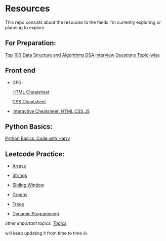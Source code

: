 # Resources
This repo consists about the resouces to the fields i'm currently exploring or planning to explore

## For Preparation:
[Top 100 Data Structure and Algorithms DSA Interview Questions Topic-wise](https://www.geeksforgeeks.org/top-100-data-structure-and-algorithms-dsa-interview-questions-topic-wise/)

## Front end
- GFG:
  
  [HTML Cheatsheet](https://www.geeksforgeeks.org/html-cheat-sheet/)
  
  [CSS Cheatsheet](https://www.geeksforgeeks.org/css-cheat-sheet-a-basic-guide-to-css/)

- [Interactive Cheatsheet: HTML,CSS,JS](https://html-css-js.com/)

## Python Basics:
[Python Basics: Code with Harry](https://www.codewithharry.com/tutorial/python/)

## Leetcode Practice:
- [Arrays](https://leetcode.com/problem-list/a6kvh7a2/)

- [Strings](https://leetcode.com/problem-list/a6kva8yd/)
  
- [Sliding Window](https://leetcode.com/problem-list/akvvpybi/)

- [Graphs](https://leetcode.com/problem-list/a6kwrtld/)

- [Trees](https://leetcode.com/problem-list/a6kwoqis/)

- [Dynamic Programming](https://leetcode.com/problem-list/a6kwegtr/)

_other important topics: [Topics](https://vineethchivukula.hashnode.dev/essential-coding-patterns-for-mastering-dsa)_

will keep updating it from time to time 👍
